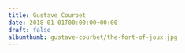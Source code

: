 ```yaml
---
title: Gustave Courbet
date: 2018-01-01T00:00:00+00:00
draft: false
albumthumb: gustave-courbet/the-fort-of-joux.jpg
---
```

